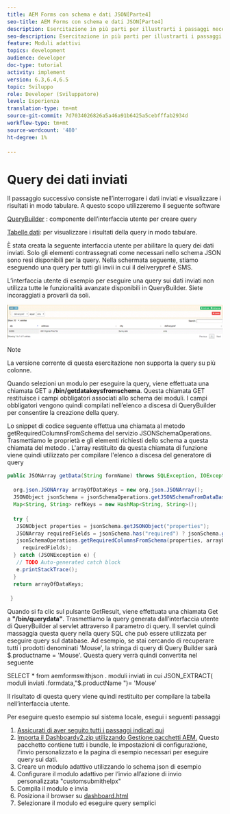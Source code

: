 ```yaml
---
title: AEM Forms con schema e dati JSON[Parte4]
seo-title: AEM Forms con schema e dati JSON[Parte4]
description: Esercitazione in più parti per illustrarti i passaggi necessari per creare un modulo adattivo con schema JSON e per eseguire query sui dati inviati.
seo-description: Esercitazione in più parti per illustrarti i passaggi necessari per creare un modulo adattivo con schema JSON e per eseguire query sui dati inviati.
feature: Moduli adattivi
topics: development
audience: developer
doc-type: tutorial
activity: implement
version: 6.3,6.4,6.5
topic: Sviluppo
role: Developer (Sviluppatore)
level: Esperienza
translation-type: tm+mt
source-git-commit: 7d7034026826a5a46a91b6425a5cebfffab2934d
workflow-type: tm+mt
source-wordcount: '480'
ht-degree: 1%

---
```



# Query dei dati inviati


Il passaggio successivo consiste nell’interrogare i dati inviati e visualizzare i risultati in modo tabulare. A questo scopo utilizzeremo il seguente software

[QueryBuilder](https://querybuilder.js.org/) : componente dell’interfaccia utente per creare query

[Tabelle dati](https://datatables.net/): per visualizzare i risultati della query in modo tabulare.

È stata creata la seguente interfaccia utente per abilitare la query dei dati inviati. Solo gli elementi contrassegnati come necessari nello schema JSON sono resi disponibili per la query. Nella schermata seguente, stiamo eseguendo una query per tutti gli invii in cui il deliverypref è SMS.

L’interfaccia utente di esempio per eseguire una query sui dati inviati non utilizza tutte le funzionalità avanzate disponibili in QueryBuilder. Siete incoraggiati a provarli da soli.

![querybuilder](assets/querybuilderui.gif)

>[!NOTE]
>
>La versione corrente di questa esercitazione non supporta la query su più colonne.

Quando selezioni un modulo per eseguire la query, viene effettuata una chiamata GET a **/bin/getdatakeysfromschema**. Questa chiamata GET restituisce i campi obbligatori associati allo schema dei moduli. I campi obbligatori vengono quindi compilati nell’elenco a discesa di QueryBuilder per consentire la creazione della query.

Lo snippet di codice seguente effettua una chiamata al metodo getRequiredColumnsFromSchema del servizio JSONSchemaOperations. Trasmettiamo le proprietà e gli elementi richiesti dello schema a questa chiamata del metodo . L&#39;array restituito da questa chiamata di funzione viene quindi utilizzato per compilare l&#39;elenco a discesa del generatore di query

```java
public JSONArray getData(String formName) throws SQLException, IOException {

  org.json.JSONArray arrayOfDataKeys = new org.json.JSONArray();
  JSONObject jsonSchema = jsonSchemaOperations.getJSONSchemaFromDataBase(formName);
  Map<String, String> refKeys = new HashMap<String, String>();

  try {
   JSONObject properties = jsonSchema.getJSONObject("properties");
   JSONArray requiredFields = jsonSchema.has("required") ? jsonSchema.getJSONArray("required") : null;
   jsonSchemaOperations.getRequiredColumnsFromSchema(properties, arrayOfDataKeys, "", jsonSchema, refKeys,
     requiredFields);
  } catch (JSONException e) {
   // TODO Auto-generated catch block
   e.printStackTrace();
  }
  return arrayOfDataKeys;

 }
```

Quando si fa clic sul pulsante GetResult, viene effettuata una chiamata Get a **&quot;/bin/querydata&quot;**. Trasmettiamo la query generata dall’interfaccia utente di QueryBuilder al servlet attraverso il parametro di query. Il servlet quindi massaggia questa query nella query SQL che può essere utilizzata per eseguire query sul database. Ad esempio, se stai cercando di recuperare tutti i prodotti denominati &#39;Mouse&#39;, la stringa di query di Query Builder sarà $.productname = &#39;Mouse&#39;. Questa query verrà quindi convertita nel seguente

SELECT * from aemformswithjson .  moduli inviati in cui JSON_EXTRACT( moduli inviati .formdata,&quot;$.productName &quot;)= &#39;Mouse&#39;

Il risultato di questa query viene quindi restituito per compilare la tabella nell’interfaccia utente.

Per eseguire questo esempio sul sistema locale, esegui i seguenti passaggi

1. [Assicurati di aver seguito tutti i passaggi indicati qui](part2.md)
1. [Importa il Dashboardv2.zip utilizzando Gestione pacchetti AEM.](assets/dashboardv2.zip) Questo pacchetto contiene tutti i bundle, le impostazioni di configurazione, l&#39;invio personalizzato e la pagina di esempio necessari per eseguire query sui dati.
1. Creare un modulo adattivo utilizzando lo schema json di esempio
1. Configurare il modulo adattivo per l’invio all’azione di invio personalizzata &quot;customsubmithelpx&quot;
1. Compila il modulo e invia
1. Posiziona il browser su [dashboard.html](http://localhost:4502/content/AemForms/dashboard.html)
1. Selezionare il modulo ed eseguire query semplici

